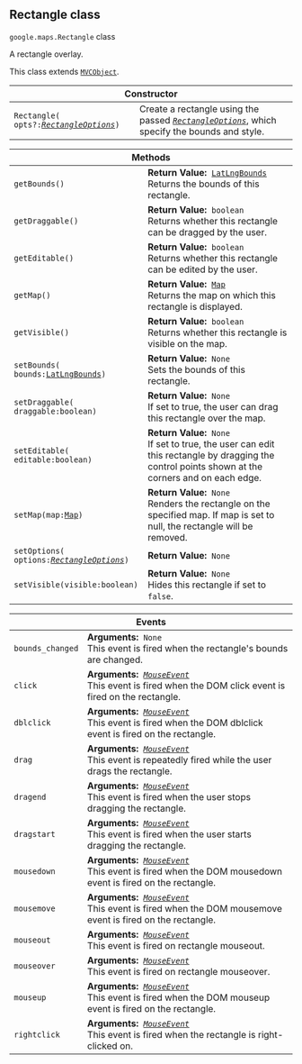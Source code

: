 <h2 id="Rectangle"> Rectangle class </h2><p>
<code><span itemprop="path">google.maps</span>.<span itemprop="name">Rectangle</span></code>
class
</p><p>A rectangle overlay.</p><p>This class extends
<code><a href="https://github.com/amenadiel/google-maps-documentation/blob/master/docs/MVCObject.md">MVCObject</a></code>.
</p><div class="devsite-table-wrapper"><table class="constructors responsive" summary="class Rectangle - Constructor">
<thead>
<tr><th colspan="2">Constructor</th>
</tr></thead>
<tbody>
<tr>
<td><code><span>Rectangle(<wbr>opts?:</span><a href="https://github.com/amenadiel/google-maps-documentation/blob/master/docs/RectangleOptions.md"><em><span>RectangleOptions</span></em></a><span>)</span></code></td>
<td>Create a rectangle using the passed <code><em><a href="https://github.com/amenadiel/google-maps-documentation/blob/master/docs/RectangleOptions.md"><span>RectangleOptions</span></a></em></code>, which specify the bounds and style.</td>
</tr>
</tbody>
</table></div><div class="devsite-table-wrapper"><table class="methods responsive" summary="class Rectangle - Methods">
<thead>
<tr><th colspan="2">Methods</th>
</tr></thead>
<tbody>
<tr>
<td><code><span>getBounds()</span></code></td>
<td><div><strong>Return Value:</strong>&nbsp; <code><a href="https://github.com/amenadiel/google-maps-documentation/blob/master/docs/LatLngBounds.md">LatLngBounds</a></code></div>
<div class="desc">Returns the bounds of this rectangle.</div></td>
</tr>
<tr>
<td><code><span>getDraggable()</span></code></td>
<td><div><strong>Return Value:</strong>&nbsp; <code>boolean</code></div>
<div class="desc">Returns whether this rectangle can be dragged by the user.</div></td>
</tr>
<tr>
<td><code><span>getEditable()</span></code></td>
<td><div><strong>Return Value:</strong>&nbsp; <code>boolean</code></div>
<div class="desc">Returns whether this rectangle can be edited by the user.</div></td>
</tr>
<tr>
<td><code><span>getMap()</span></code></td>
<td><div><strong>Return Value:</strong>&nbsp; <code><a href="https://github.com/amenadiel/google-maps-documentation/blob/master/docs/Map.md">Map</a></code></div>
<div class="desc">Returns the map on which this rectangle is displayed.</div></td>
</tr>
<tr>
<td><code><span>getVisible()</span></code></td>
<td><div><strong>Return Value:</strong>&nbsp; <code>boolean</code></div>
<div class="desc">Returns whether this rectangle is visible on the map.</div></td>
</tr>
<tr>
<td><code><span>setBounds(<wbr>bounds:</span><a href="https://github.com/amenadiel/google-maps-documentation/blob/master/docs/LatLngBounds.md"><span>LatLngBounds</span></a><span>)</span></code></td>
<td><div><strong>Return Value:</strong>&nbsp; <code>None</code></div>
<div class="desc">Sets the bounds of this rectangle.</div></td>
</tr>
<tr>
<td><code><span>setDraggable(<wbr>draggable:boolean)</span></code></td>
<td><div><strong>Return Value:</strong>&nbsp; <code>None</code></div>
<div class="desc">If set to true, the user can drag this rectangle over the map.</div></td>
</tr>
<tr>
<td><code><span>setEditable(<wbr>editable:boolean)</span></code></td>
<td><div><strong>Return Value:</strong>&nbsp; <code>None</code></div>
<div class="desc">If set to true, the user can edit this rectangle by dragging the control points shown at the corners and on each edge.</div></td>
</tr>
<tr>
<td><code><span>setMap(<wbr>map:</span><a href="https://github.com/amenadiel/google-maps-documentation/blob/master/docs/Map.md"><span>Map</span></a><span>)</span></code></td>
<td><div><strong>Return Value:</strong>&nbsp; <code>None</code></div>
<div class="desc">Renders the rectangle on the specified map. If map is set to null, the rectangle will be removed.</div></td>
</tr>
<tr>
<td><code><span>setOptions(<wbr>options:</span><a href="https://github.com/amenadiel/google-maps-documentation/blob/master/docs/RectangleOptions.md"><em><span>RectangleOptions</span></em></a><span>)</span></code></td>
<td><div><strong>Return Value:</strong>&nbsp; <code>None</code></div>
<div class="desc"></div></td>
</tr>
<tr>
<td><code><span>setVisible(<wbr>visible:boolean)</span></code></td>
<td><div><strong>Return Value:</strong>&nbsp; <code>None</code></div>
<div class="desc">Hides this rectangle if set to <code>false</code>.</div></td>
</tr>
</tbody>
</table></div><div class="devsite-table-wrapper"><table class="details responsive" summary="class Rectangle - Events">
<thead>
<tr><th colspan="2">Events</th>
</tr></thead>
<tbody>
<tr>
<td><code><span>bounds_changed</span></code></td>
<td><div><strong>Arguments:</strong>&nbsp; <code>None</code></div>
<div class="desc">This event is fired when the rectangle's bounds are changed.</div></td>
</tr>
<tr>
<td><code><span>click</span></code></td>
<td><div><strong>Arguments:</strong>&nbsp; <code><a href="https://github.com/amenadiel/google-maps-documentation/blob/master/docs/MouseEvent.md"><em>MouseEvent</em></a></code></div>
<div class="desc">This event is fired when the DOM click event is fired on the rectangle.</div></td>
</tr>
<tr>
<td><code><span>dblclick</span></code></td>
<td><div><strong>Arguments:</strong>&nbsp; <code><a href="https://github.com/amenadiel/google-maps-documentation/blob/master/docs/MouseEvent.md"><em>MouseEvent</em></a></code></div>
<div class="desc">This event is fired when the DOM dblclick event is fired on the rectangle.</div></td>
</tr>
<tr>
<td><code><span>drag</span></code></td>
<td><div><strong>Arguments:</strong>&nbsp; <code><a href="https://github.com/amenadiel/google-maps-documentation/blob/master/docs/MouseEvent.md"><em>MouseEvent</em></a></code></div>
<div class="desc">This event is repeatedly fired while the user drags the rectangle.</div></td>
</tr>
<tr>
<td><code><span>dragend</span></code></td>
<td><div><strong>Arguments:</strong>&nbsp; <code><a href="https://github.com/amenadiel/google-maps-documentation/blob/master/docs/MouseEvent.md"><em>MouseEvent</em></a></code></div>
<div class="desc">This event is fired when the user stops dragging the rectangle.</div></td>
</tr>
<tr>
<td><code><span>dragstart</span></code></td>
<td><div><strong>Arguments:</strong>&nbsp; <code><a href="https://github.com/amenadiel/google-maps-documentation/blob/master/docs/MouseEvent.md"><em>MouseEvent</em></a></code></div>
<div class="desc">This event is fired when the user starts dragging the rectangle.</div></td>
</tr>
<tr>
<td><code><span>mousedown</span></code></td>
<td><div><strong>Arguments:</strong>&nbsp; <code><a href="https://github.com/amenadiel/google-maps-documentation/blob/master/docs/MouseEvent.md"><em>MouseEvent</em></a></code></div>
<div class="desc">This event is fired when the DOM mousedown event is fired on the rectangle.</div></td>
</tr>
<tr>
<td><code><span>mousemove</span></code></td>
<td><div><strong>Arguments:</strong>&nbsp; <code><a href="https://github.com/amenadiel/google-maps-documentation/blob/master/docs/MouseEvent.md"><em>MouseEvent</em></a></code></div>
<div class="desc">This event is fired when the DOM mousemove event is fired on the rectangle.</div></td>
</tr>
<tr>
<td><code><span>mouseout</span></code></td>
<td><div><strong>Arguments:</strong>&nbsp; <code><a href="https://github.com/amenadiel/google-maps-documentation/blob/master/docs/MouseEvent.md"><em>MouseEvent</em></a></code></div>
<div class="desc">This event is fired on rectangle mouseout.</div></td>
</tr>
<tr>
<td><code><span>mouseover</span></code></td>
<td><div><strong>Arguments:</strong>&nbsp; <code><a href="https://github.com/amenadiel/google-maps-documentation/blob/master/docs/MouseEvent.md"><em>MouseEvent</em></a></code></div>
<div class="desc">This event is fired on rectangle mouseover.</div></td>
</tr>
<tr>
<td><code><span>mouseup</span></code></td>
<td><div><strong>Arguments:</strong>&nbsp; <code><a href="https://github.com/amenadiel/google-maps-documentation/blob/master/docs/MouseEvent.md"><em>MouseEvent</em></a></code></div>
<div class="desc">This event is fired when the DOM mouseup event is fired on the rectangle.</div></td>
</tr>
<tr>
<td><code><span>rightclick</span></code></td>
<td><div><strong>Arguments:</strong>&nbsp; <code><a href="https://github.com/amenadiel/google-maps-documentation/blob/master/docs/MouseEvent.md"><em>MouseEvent</em></a></code></div>
<div class="desc">This event is fired when the rectangle is right-clicked on.</div></td>
</tr>
</tbody>
</table></div>